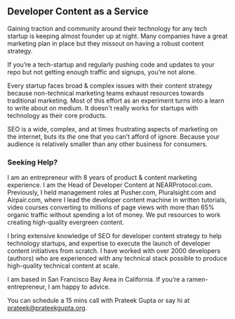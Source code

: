 ## Developer Content as a Service

Gaining traction and community around their technology for any tech startup is keeping almost founder up at night. Many companies have a great marketing plan in place but they missout on having a robust content strategy.

If you’re a tech-startup and regularly pushing code and updates to your repo but not getting enough traffic and signups, you’re not alone. 

Every startup faces broad & complex issues with their content strategy because non-technical marketing teams exhaust resources towards traditional marketing. Most of this effort as an experiment turns into a learn to write about on medium. It doesn't really works for startups with technology as their core products.

SEO is a wide, complex, and at times frustrating aspects of marketing on the internet, buts its *the* one that you can’t afford of ignore. Because your audience is relatively smaller than any other business for consumers.

### Seeking Help?

I am an entrepreneur with 8 years of product & content marketing experience. I am the Head of Developer Content at NEARProtocol.com. Previously, I held management roles at Pusher.com, Pluralsight.com and Airpair.com, where I lead the developer content machine in written tutorials, video courses converting to millions of page views with more than 65% organic traffic without spending a lot of money. We put resources to work creating high-quality evergreen content.

I bring extensive knowledge of SEO for developer content strategy to help technology startups, and expertise to execute the launch of developer content initiatives from scratch. I have worked with over 2000 developers (authors) who are experienced with any technical stack possible to produce high-quality technical content at  scale.

I am based in San Francisco Bay Area in California. If you’re a ramen-entrepreneur, I am happy to advice.

You can schedule a 15 mins call with Prateek Gupta or say hi at prateek@prateekgupta.org.

